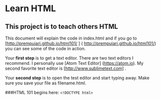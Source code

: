 # Learn HTML
## This project is to teach others HTML
This document will explain the code in index.html and if you go to [http://prempujari.github.io/html101/ ] ( http://prempujari.github.io/html101/) you can see some of the code in action.

Your **first step** is to get a text editor. There are two text editors I recommend. I personally use [Atom Text Editor] (https://atom.io). My second favorite text editor is [http://www.sublimetext.com] .

Your **second step** is to open the test editor and start typing away. Make sure you save your file as filename.html.

###HTML 101 begins here:
`<!DOCTYPE html>`
